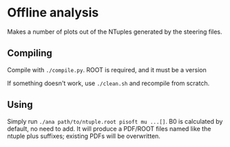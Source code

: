 # Offline analysis
Makes a number of plots out of the NTuples generated by the steering files.

## Compiling
Compile with `./compile.py`. ROOT is required, and it must be a version

If something doesn't work, use `./clean.sh` and recompile from scratch.

## Using
Simply run `./ana path/to/ntuple.root pisoft mu ...[]`.
B0 is calculated by default, no need to add.
It will produce a PDF/ROOT files named like the ntuple plus suffixes;
existing PDFs will be overwritten.

